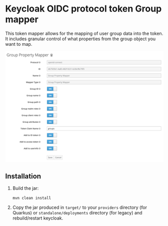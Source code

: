 # Keycloak OIDC protocol token Group mapper

This token mapper allows for the mapping of user group data into the token. It
includes granular control of what properties from the group object you want to
map.

![Screen Shot](./config.png)

## Installation

1. Build the jar:
	```
	mvn clean install
	```
2. Copy the jar produced in `target/` to your `providers` directory (for Quarkus)
	or `standalone/deployments` directory (for legacy) and rebuild/restart keycloak.
